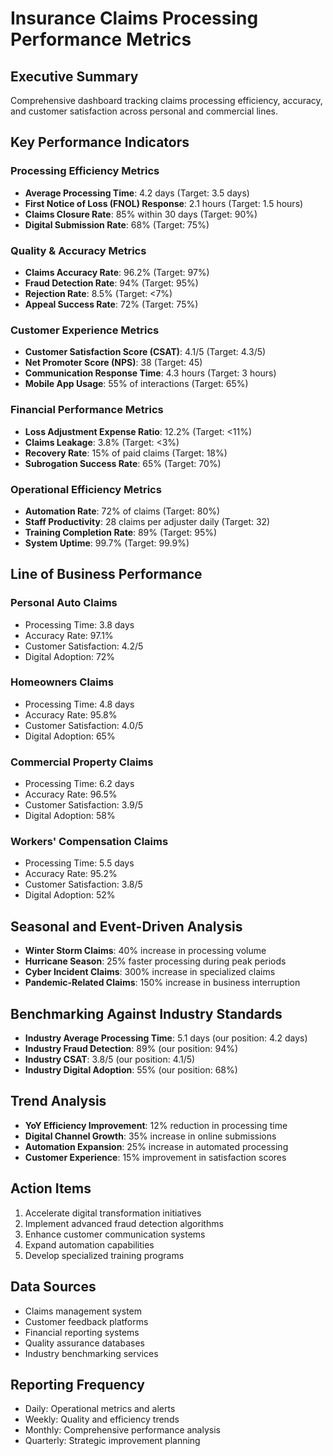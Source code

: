 # Insurance Claims Processing Performance Metrics

## Executive Summary
Comprehensive dashboard tracking claims processing efficiency, accuracy, and customer satisfaction across personal and commercial lines.

## Key Performance Indicators

### **Processing Efficiency Metrics**
- **Average Processing Time**: 4.2 days (Target: 3.5 days)
- **First Notice of Loss (FNOL) Response**: 2.1 hours (Target: 1.5 hours)
- **Claims Closure Rate**: 85% within 30 days (Target: 90%)
- **Digital Submission Rate**: 68% (Target: 75%)

### **Quality & Accuracy Metrics**
- **Claims Accuracy Rate**: 96.2% (Target: 97%)
- **Fraud Detection Rate**: 94% (Target: 95%)
- **Rejection Rate**: 8.5% (Target: <7%)
- **Appeal Success Rate**: 72% (Target: 75%)

### **Customer Experience Metrics**
- **Customer Satisfaction Score (CSAT)**: 4.1/5 (Target: 4.3/5)
- **Net Promoter Score (NPS)**: 38 (Target: 45)
- **Communication Response Time**: 4.3 hours (Target: 3 hours)
- **Mobile App Usage**: 55% of interactions (Target: 65%)

### **Financial Performance Metrics**
- **Loss Adjustment Expense Ratio**: 12.2% (Target: <11%)
- **Claims Leakage**: 3.8% (Target: <3%)
- **Recovery Rate**: 15% of paid claims (Target: 18%)
- **Subrogation Success Rate**: 65% (Target: 70%)

### **Operational Efficiency Metrics**
- **Automation Rate**: 72% of claims (Target: 80%)
- **Staff Productivity**: 28 claims per adjuster daily (Target: 32)
- **Training Completion Rate**: 89% (Target: 95%)
- **System Uptime**: 99.7% (Target: 99.9%)

## Line of Business Performance

### **Personal Auto Claims**
- Processing Time: 3.8 days
- Accuracy Rate: 97.1%
- Customer Satisfaction: 4.2/5
- Digital Adoption: 72%

### **Homeowners Claims**
- Processing Time: 4.8 days
- Accuracy Rate: 95.8%
- Customer Satisfaction: 4.0/5
- Digital Adoption: 65%

### **Commercial Property Claims**
- Processing Time: 6.2 days
- Accuracy Rate: 96.5%
- Customer Satisfaction: 3.9/5
- Digital Adoption: 58%

### **Workers' Compensation Claims**
- Processing Time: 5.5 days
- Accuracy Rate: 95.2%
- Customer Satisfaction: 3.8/5
- Digital Adoption: 52%

## Seasonal and Event-Driven Analysis
- **Winter Storm Claims**: 40% increase in processing volume
- **Hurricane Season**: 25% faster processing during peak periods
- **Cyber Incident Claims**: 300% increase in specialized claims
- **Pandemic-Related Claims**: 150% increase in business interruption

## Benchmarking Against Industry Standards
- **Industry Average Processing Time**: 5.1 days (our position: 4.2 days)
- **Industry Fraud Detection**: 89% (our position: 94%)
- **Industry CSAT**: 3.8/5 (our position: 4.1/5)
- **Industry Digital Adoption**: 55% (our position: 68%)

## Trend Analysis
- **YoY Efficiency Improvement**: 12% reduction in processing time
- **Digital Channel Growth**: 35% increase in online submissions
- **Automation Expansion**: 25% increase in automated processing
- **Customer Experience**: 15% improvement in satisfaction scores

## Action Items
1. Accelerate digital transformation initiatives
2. Implement advanced fraud detection algorithms
3. Enhance customer communication systems
4. Expand automation capabilities
5. Develop specialized training programs

## Data Sources
- Claims management system
- Customer feedback platforms
- Financial reporting systems
- Quality assurance databases
- Industry benchmarking services

## Reporting Frequency
- Daily: Operational metrics and alerts
- Weekly: Quality and efficiency trends
- Monthly: Comprehensive performance analysis
- Quarterly: Strategic improvement planning